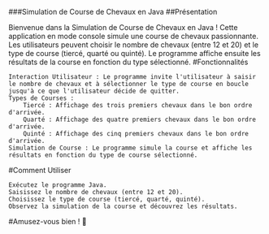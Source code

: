 ###Simulation de Course de Chevaux en Java
##Présentation

Bienvenue dans la Simulation de Course de Chevaux en Java ! Cette application en mode console simule une course de chevaux passionnante. Les utilisateurs peuvent choisir le nombre de chevaux (entre 12 et 20) et le type de course (tiercé, quarté ou quinté). Le programme affiche ensuite les résultats de la course en fonction du type sélectionné.
#Fonctionnalités

    Interaction Utilisateur : Le programme invite l'utilisateur à saisir le nombre de chevaux et à sélectionner le type de course en boucle jusqu'à ce que l'utilisateur décide de quitter.
    Types de Courses :
        Tiercé : Affichage des trois premiers chevaux dans le bon ordre d'arrivée.
        Quarté : Affichage des quatre premiers chevaux dans le bon ordre d'arrivée.
        Quinté : Affichage des cinq premiers chevaux dans le bon ordre d'arrivée.
    Simulation de Course : Le programme simule la course et affiche les résultats en fonction du type de course sélectionné.

#Comment Utiliser

    Exécutez le programme Java.
    Saisissez le nombre de chevaux (entre 12 et 20).
    Choisissez le type de course (tiercé, quarté, quinté).
    Observez la simulation de la course et découvrez les résultats.

#Amusez-vous bien ! 🏇
